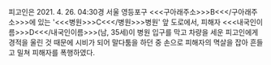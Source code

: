 피고인은 2021. 4. 26. 04:30경 서울 영등포구 <<<구아래주소>>>B<<</구아래주소>>>에 있는 '<<<병원>>>C<<</병원>>>병원' 앞 도로에서, 피해자 <<<내국인이름>>>D<<</내국인이름>>>(남, 35세)이 병원 입구를 막고 차량을 세운 피고인에게 경적을 울린 것 때문에 시비가 되어 말다툼을 하던 중 손으로 피해자의 멱살을 잡아 흔들고 밀쳐 피해자를 폭행하였다.
